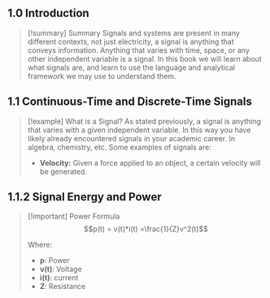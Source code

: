 
## 1.0 Introduction

>[!summary] Summary
>Signals and systems are present in many different contexts, not just electricity, a signal is anything that conveys information. Anything that varies with time, space, or any other independent variable is a signal. In this book we will learn about what signals are, and learn to use the language and analytical framework we may use to understand them.

## 1.1 Continuous-Time and Discrete-Time Signals

>[!example] What is a Signal?
>As stated previously, a signal is anything that varies with a given independent variable. In this way you have likely already encountered signals in your academic career. In algebra, chemistry, etc. Some examples of signals are:
>
>- **Velocity:** Given a force applied to an object, a certain velocity will be generated.

## 1.1.2 Signal Energy and Power

>[!important] Power Formula
>$$p(t) = v(t)*i(t) =\frac{1}{Z}v^2(t)$$
>
>Where:
>- **p**: Power
>- **v(t)**: Voltage
>- **i(t)**: current
>- **Z**: Resistance



 
